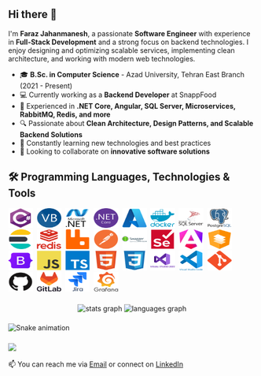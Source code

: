 ## Hi there 👋
 
I'm **Faraz Jahanmanesh**, a passionate **Software Engineer** with experience in **Full-Stack Development** and a strong focus on backend technologies. I enjoy designing and optimizing scalable services, implementing clean architecture, and working with modern web technologies.  
 
- 🎓 **B.Sc. in Computer Science** - Azad University, Tehran East Branch (2021 - Present)
- 💻 Currently working as a **Backend Developer** at SnappFood 
- 🚀 Experienced in **.NET Core, Angular, SQL Server, Microservices, RabbitMQ, Redis, and more**
- 🔍 Passionate about **Clean Architecture, Design Patterns, and Scalable Backend Solutions** 
- 🌱 Constantly learning new technologies and best practices 
- 🤝 Looking to collaborate on **innovative software solutions**

## 🛠️ Programming Languages, Technologies & Tools 

<div>
  <!-- ⚙️ Backend & Cloud -->
  <img src="https://github.com/devicons/devicon/blob/master/icons/csharp/csharp-original.svg" title="C#" alt="csharp" width="50" height="40"/>&nbsp;
  <img src="https://github.com/devicons/devicon/blob/master/icons/visualbasic/visualbasic-original.svg" title="Visual Basic" alt="vb" width="50" height="40"/>&nbsp;
  <img src="https://github.com/devicons/devicon/blob/master/icons/dot-net/dot-net-original-wordmark.svg" title=".NET" alt="dotnet" width="50" height="40"/>&nbsp;
  <img src="https://github.com/devicons/devicon/blob/master/icons/dotnetcore/dotnetcore-original.svg" title=".NET Core" alt="dotnetcore" width="50" height="40"/>&nbsp;
  <img src="https://github.com/devicons/devicon/blob/master/icons/azure/azure-original.svg" title="Azure" alt="azure" width="50" height="40"/>&nbsp;
  <img src="https://github.com/devicons/devicon/blob/master/icons/docker/docker-plain-wordmark.svg" title="Docker" alt="docker" width="50" height="40"/>&nbsp;
  <!-- 🗃️ Database, Messaging & APIs -->
  <img src="https://github.com/devicons/devicon/blob/master/icons/microsoftsqlserver/microsoftsqlserver-original-wordmark.svg" title="SQL Server" alt="sqlserver" width="50" height="40"/>&nbsp;
  <img src="https://github.com/devicons/devicon/blob/master/icons/postgresql/postgresql-original-wordmark.svg" title="PostgreSQL" alt="postgresql" width="50" height="40"/>&nbsp;
  <img src="https://github.com/devicons/devicon/blob/master/icons/elasticsearch/elasticsearch-original.svg" title="Elasticsearch" alt="elasticsearch" width="50" height="40"/>&nbsp;
  <img src="https://github.com/devicons/devicon/blob/master/icons/redis/redis-plain-wordmark.svg" title="Redis" alt="redis" width="50" height="40"/>&nbsp;
  <img src="https://github.com/devicons/devicon/blob/master/icons/rabbitmq/rabbitmq-original.svg" title="RabbitMQ" alt="rabbitmq" width="50" height="40"/>&nbsp;
  <img src="https://github.com/devicons/devicon/blob/master/icons/postman/postman-original.svg" title="Postman" alt="postman" width="50" height="40"/>&nbsp;
  <img src="https://github.com/devicons/devicon/blob/master/icons/swagger/swagger-original-wordmark.svg" title="Swagger" alt="swagger" width="50" height="40"/>&nbsp;
  <img src="https://github.com/devicons/devicon/blob/master/icons/selenium/selenium-original.svg" title="Selenium" alt="selenium" width="50" height="40"/>&nbsp;
  <!-- 🎨 Frontend Development -->
  <img src="https://github.com/devicons/devicon/blob/master/icons/angular/angular-original.svg" title="Angular" alt="angular" width="50" height="40"/>&nbsp;
  <img src="https://github.com/devicons/devicon/blob/master/icons/angularmaterial/angularmaterial-original.svg" title="Angular Material" alt="angularmaterial" width="50" height="40"/>&nbsp;
  <img src="https://github.com/devicons/devicon/blob/master/icons/bootstrap/bootstrap-original.svg" title="Bootstrap" alt="bootstrap" width="50" height="40"/>&nbsp;
  <img src="https://github.com/devicons/devicon/blob/master/icons/javascript/javascript-original.svg" title="JavaScript" alt="javascript" width="50" height="40"/>&nbsp;
  <img src="https://github.com/devicons/devicon/blob/master/icons/typescript/typescript-original.svg" title="TypeScript" alt="typescript" width="50" height="40"/>&nbsp;
  <img src="https://github.com/devicons/devicon/blob/master/icons/html5/html5-original.svg" title="HTML5" alt="html5" width="50" height="40"/>&nbsp;
  <img src="https://github.com/devicons/devicon/blob/master/icons/css3/css3-original.svg" title="CSS3" alt="css3" width="50" height="40"/>&nbsp;
  <!-- 🧰 DevOps, IDEs & Version Control -->
  <img src="https://github.com/devicons/devicon/blob/master/icons/visualstudio/visualstudio-original-wordmark.svg" title="Visual Studio" alt="visualstudio" width="50" height="40"/>&nbsp;
  <img src="https://github.com/devicons/devicon/blob/master/icons/vscode/vscode-original-wordmark.svg" title="VS Code" alt="vscode" width="50" height="40"/>&nbsp;
  <img src="https://github.com/devicons/devicon/blob/master/icons/git/git-original.svg" title="Git" alt="git" width="50" height="40"/>&nbsp;
  <img src="https://github.com/devicons/devicon/blob/master/icons/github/github-original.svg" title="GitHub" alt="github" width="50" height="40"/>&nbsp;
  <img src="https://github.com/devicons/devicon/blob/master/icons/gitlab/gitlab-original-wordmark.svg" title="GitLab" alt="gitlab" width="50" height="40"/>&nbsp;
  <img src="https://github.com/devicons/devicon/blob/master/icons/jira/jira-original-wordmark.svg" title="Jira" alt="jira" width="50" height="40"/>&nbsp;
  <img src="https://github.com/devicons/devicon/blob/master/icons/grafana/grafana-original-wordmark.svg" title="Grafana" alt="grafana" width="50" height="40"/>&nbsp;
</div>



###
<div align="center">
  <img src="https://github-readme-stats.vercel.app/api?username=FarazJahanmanesh&hide_title=false&hide_rank=false&show_icons=true&include_all_commits=true&count_private=true&disable_animations=false&theme=dracula&locale=en&hide_border=false&order=1" height="150" alt="stats graph"  />
  <img src="https://github-readme-stats.vercel.app/api/top-langs?username=FarazJahanmanesh&locale=en&hide_title=false&layout=compact&card_width=320&langs_count=5&theme=dracula&hide_border=false&order=2" height="150" alt="languages graph"  />
</div>

###

<img src="https://profile-readme-generator.com/assets/snake.svg" alt="Snake animation" />

###


![](https://komarev.com/ghpvc/?username=Faraz-Jahanmanesh&color=lightgrey)

📫 You can reach me via [Email](mailto:jahanmaneshfaraz@gmail.com) or connect on [LinkedIn](https://linkedin.com/in/your-profile)

